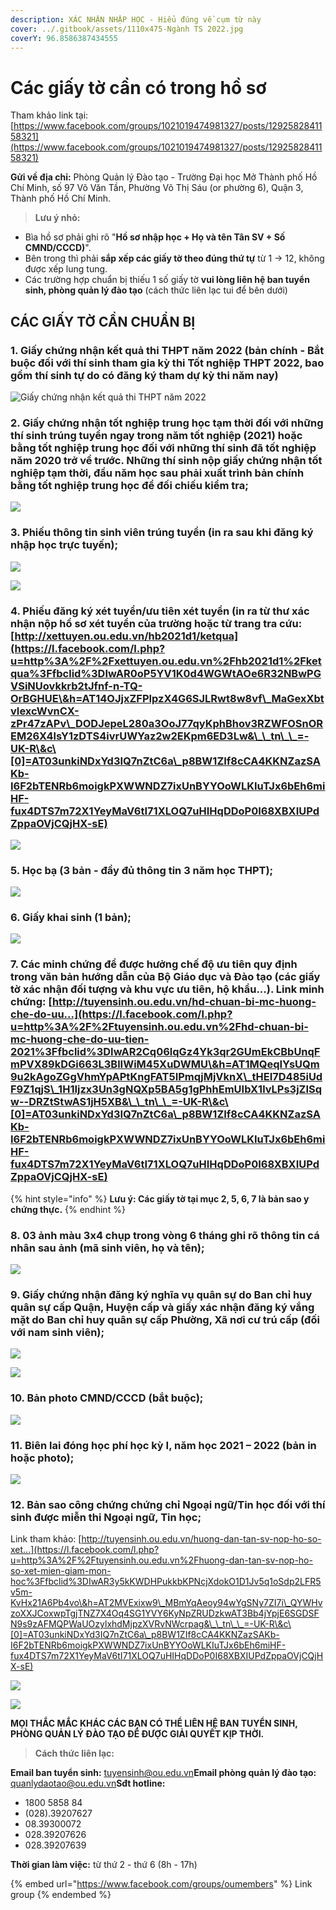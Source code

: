 ```yaml
---
description: XÁC NHẬN NHẬP HỌC - Hiểu đúng về cụm từ này
cover: ../.gitbook/assets/1110x475-Ngành TS 2022.jpg
coverY: 96.8586387434555
---
```


# Các giấy tờ cần có trong hồ sơ

Tham khảo link tại: [https://www.facebook.com/groups/1021019474981327/posts/1292582841158321](https://www.facebook.com/groups/1021019474981327/posts/1292582841158321)

**Gửi về địa chỉ:** Phòng Quản lý Đào tạo - Trường Đại học Mở Thành phố Hồ Chí Minh, số 97 Võ Văn Tần, Phường Võ Thị Sáu (or phường 6), Quận 3, Thành phố Hồ Chí Minh.

> **Lưu ý nhỏ:**

* Bìa hồ sơ phải ghi rõ "**Hồ sơ nhập học + Họ và tên Tân SV + Số CMND/CCCD)**".
* Bên trong thì phải **sắp xếp các giấy tờ theo đúng thứ tự** từ 1 -> 12, không được xếp lung tung.
* Các trường hợp chuẩn bị thiếu 1 số giấy tờ **vui lòng liên hệ ban tuyển sinh, phòng quản lý đào tạo** (cách thức liên lạc tui để bên dưới)

## **CÁC GIẤY TỜ CẦN CHUẨN BỊ**

### 1. Giấy chứng nhận kết quả thi THPT năm 2022 (**bản chính - Bắt buộc đối với thí sinh tham gia kỳ thi Tốt nghiệp THPT 2022, bao gồm thí sinh tự do có đăng ký tham dự kỳ thi năm nay**)

![Giấy chứng nhận kết quả thi THPT năm 2022](<../.gitbook/assets/image (16).png>)

### **2. Giấy chứng nhận tốt nghiệp trung học tạm thời** đối với những thí sinh trúng tuyển ngay trong năm tốt nghiệp (2021) hoặc **bằng tốt nghiệp trung học đối với những thí sinh đã tốt nghiệp năm 2020 trở về trước.** Những thí sinh nộp giấy chứng nhận tốt nghiệp tạm thời, đầu năm học sau phải xuất trình bản chính bằng tốt nghiệp trung học để đối chiếu kiểm tra;

![](<../.gitbook/assets/image (9).png>)

### **3. Phiếu thông tin sinh viên trúng tuyển** (in ra sau khi đăng ký nhập học trực tuyến);

![](<../.gitbook/assets/image (14).png>)

![](<../.gitbook/assets/image (7).png>)

### **4. Phiếu đăng ký xét tuyển/ưu tiên xét tuyển** (in ra từ thư xác nhận nộp hồ sơ xét tuyển của trường hoặc từ trang tra cứu: [http://xettuyen.ou.edu.vn/hb2021d1/ketqua](https://l.facebook.com/l.php?u=http%3A%2F%2Fxettuyen.ou.edu.vn%2Fhb2021d1%2Fketqua%3Ffbclid%3DIwAR0oP5YV1K0d4WGWtAOe6R32NBwPGVSiNUovkkrb2tJfnf-n-TQ-OrBGHUE\&h=AT14OJjxZFPIpzX4G6SJLRwt8w8vf\_MaGexXbtvIexcWvnCX-zPr47zAPv\_DODJepeL280a3OoJ77qyKphBhov3RZWFOSnOREM26X4lsY1zDTS4ivrUWYaz2w2EKpm6ED3Lw&\_\_tn\_\_=-UK-R\&c\[0]=AT03unkiNDxYd3IQ7nZtC6a\_p8BW1ZIf8cCA4KKNZazSAKb-I6F2bTENRb6moigkPXWWNDZ7ixUnBYYOoWLKIuTJx6bEh6miHF-fux4DTS7m72X1YeyMaV6tI71XLOQ7uHIHqDDoP0I68XBXIUPdZppaOVjCQjHX-sE)

![](<../.gitbook/assets/image (11).png>)

### **5. Học bạ** (3 bản - đầy đủ thông tin 3 năm học THPT);

![](<../.gitbook/assets/image (6).png>)

### **6. Giấy khai sinh** (1 bản);

![](<../.gitbook/assets/image (13).png>)

### **7. Các minh chứng để được hưởng chế độ ưu tiên quy định trong văn bản hướng dẫn của Bộ Giáo dục và Đào tạo** (các giấy tờ xác nhận đối tượng và khu vực ưu tiên, hộ khẩu...). Link minh chứng: [http://tuyensinh.ou.edu.vn/hd-chuan-bi-mc-huong-che-do-uu...](https://l.facebook.com/l.php?u=http%3A%2F%2Ftuyensinh.ou.edu.vn%2Fhd-chuan-bi-mc-huong-che-do-uu-tien-2021%3Ffbclid%3DIwAR2Cq06lqGz4Yk3qr2GUmEkCBbUnqFmPVX89kDGi663L3BlIWiM45XuDWMU\&h=AT1MQeqIYsUQm9u2kAgoZGgVhmYpAPtKngFAT5IPmqjMjVknX\_tHEI7D485iUdF9Z1qjS\_1H1Ijzx3Un3gNQXp5BA5g1gPhhEmUIbX1lvLPs3jZISqw--DRZtStwAS1jH5XB&\_\_tn\_\_=-UK-R\&c\[0]=AT03unkiNDxYd3IQ7nZtC6a\_p8BW1ZIf8cCA4KKNZazSAKb-I6F2bTENRb6moigkPXWWNDZ7ixUnBYYOoWLKIuTJx6bEh6miHF-fux4DTS7m72X1YeyMaV6tI71XLOQ7uHIHqDDoP0I68XBXIUPdZppaOVjCQjHX-sE)

{% hint style="info" %}
**Lưu ý: Các giấy tờ tại mục 2, 5, 6, 7 là bản sao y chứng thực.**
{% endhint %}

### **8. 03 ảnh màu 3x4 chụp trong vòng 6 tháng ghi rõ thông tin cá nhân sau ảnh** (mã sinh viên, họ và tên);

![](<../.gitbook/assets/image (4).png>)

### **9. Giấy chứng nhận đăng ký nghĩa vụ quân sự** do Ban chỉ huy quân sự cấp Quận, Huyện cấp và **giấy xác nhận đăng ký vắng mặt** do Ban chỉ huy quân sự cấp Phường, Xã nơi cư trú cấp **(đối với nam sinh viên);**

![](../.gitbook/assets/image.png)

![](<../.gitbook/assets/image (3).png>)

### **10. Bản photo CMND/CCCD** (bắt buộc);

![](<../.gitbook/assets/image (15).png>)

### **11. Biên lai đóng học phí học kỳ I,** năm học 2021 – 2022 (bản in hoặc photo);

![](<../.gitbook/assets/image (12).png>)



### **12. Bản sao công chứng chứng chỉ Ngoại ngữ/Tin học** đối với thí sinh được miễn thi Ngoại ngữ, Tin học;

Link tham khảo: [http://tuyensinh.ou.edu.vn/huong-dan-tan-sv-nop-ho-so-xet...](https://l.facebook.com/l.php?u=http%3A%2F%2Ftuyensinh.ou.edu.vn%2Fhuong-dan-tan-sv-nop-ho-so-xet-mien-giam-mon-hoc%3Ffbclid%3DIwAR3y5kKWDHPukkbKPNcjXdokO1D1Jv5q1oSdp2LFR5v5m-KvHx21A6Pb4vo\&h=AT2MVExixw9\_MBmYqAeoy94wYgSNy7ZI7i\_QYWHvzoXXJCoxwpTgjTNZ7X4Oq4SG1YVY6KyNpZRUDzkwAT3Bb4jYpjE6SGDSFN9s9zAFMQPWaUOzylxhdMjpzXVRvNWcrpag&\_\_tn\_\_=-UK-R\&c\[0]=AT03unkiNDxYd3IQ7nZtC6a\_p8BW1ZIf8cCA4KKNZazSAKb-I6F2bTENRb6moigkPXWWNDZ7ixUnBYYOoWLKIuTJx6bEh6miHF-fux4DTS7m72X1YeyMaV6tI71XLOQ7uHIHqDDoP0I68XBXIUPdZppaOVjCQjHX-sE)

![](<../.gitbook/assets/image (8).png>)

![](<../.gitbook/assets/image (10).png>)

**MỌI THẮC MẮC KHÁC CÁC BẠN CÓ THỂ LIÊN HỆ BAN TUYỂN SINH, PHÒNG QUẢN LÝ ĐÀO TẠO ĐỂ ĐƯỢC GIẢI QUYẾT KỊP THỜI.**

> **Cách thức liên lạc:**

**Email ban tuyển sinh:** tuyensinh@ou.edu.vn**Email phòng quản lý đào tạo:** quanlydaotao@ou.edu.vn**Sđt hotline:**

* 1800 5858 84
* (028).39207627
* 08.39300072
* 028.39207626
* 028.39207639

**Thời gian làm việc:** từ thứ 2 - thứ 6 (8h - 17h)

{% embed url="https://www.facebook.com/groups/oumembers" %}
Link group
{% endembed %}
